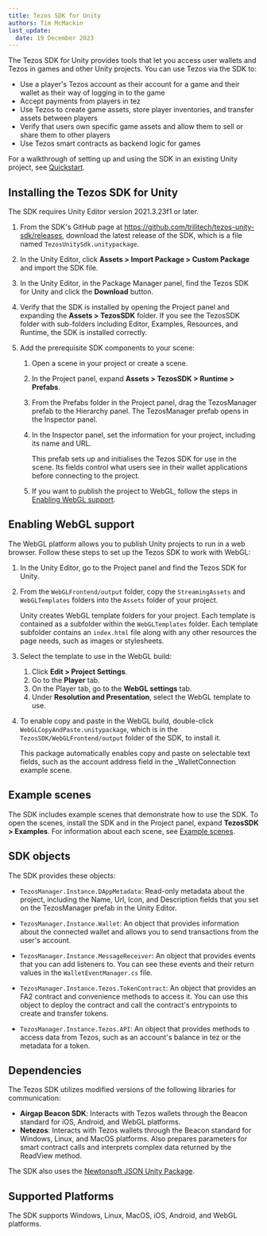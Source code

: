 ```yaml
---
title: Tezos SDK for Unity
authors: Tim McMackin
last_update:
  date: 19 December 2023
---
```


The Tezos SDK for Unity provides tools that let you access user wallets and Tezos in games and other Unity projects.
You can use Tezos via the SDK to:

- Use a player's Tezos account as their account for a game and their wallet as their way of logging in to the game
- Accept payments from players in tez
- Use Tezos to create game assets, store player inventories, and transfer assets between players
- Verify that users own specific game assets and allow them to sell or share them to other players
- Use Tezos smart contracts as backend logic for games

For a walkthrough of setting up and using the SDK in an existing Unity project, see [Quickstart](./unity/quickstart).

## Installing the Tezos SDK for Unity

The SDK requires Unity Editor version 2021.3.23f1 or later.

1. From the SDK's GitHub page at https://github.com/trilitech/tezos-unity-sdk/releases, download the latest release of the SDK, which is a file named `TezosUnitySdk.unitypackage`.
1. In the Unity Editor, click **Assets > Import Package > Custom Package** and import the SDK file.
1. In the Unity Editor, in the Package Manager panel, find the Tezos SDK for Unity and click the **Download** button.
1. Verify that the SDK is installed by opening the Project panel and expanding the **Assets > TezosSDK** folder.
If you see the TezosSDK folder with sub-folders including Editor, Examples, Resources, and Runtime, the SDK is installed correctly.
1. Add the prerequisite SDK components to your scene:

   1. Open a scene in your project or create a scene.
   1. In the Project panel, expand **Assets > TezosSDK > Runtime > Prefabs**.
   1. From the Prefabs folder in the Project panel, drag the TezosManager prefab to the Hierarchy panel.
   The TezosManager prefab opens in the Inspector panel.
   1. In the Inspector panel, set the information for your project, including its name and URL.

      This prefab sets up and initialises the Tezos SDK for use in the scene.
      Its fields control what users see in their wallet applications before connecting to the project.

   1. If you want to publish the project to WebGL, follow the steps in [Enabling WebGL support](#enabling-webgl-support).

## Enabling WebGL support

The WebGL platform allows you to publish Unity projects to run in a web browser.
Follow these steps to set up the Tezos SDK to work with WebGL:

1. In the Unity Editor, go to the Project panel and find the Tezos SDK for Unity.
1. From the `WebGLFrontend/output` folder, copy the `StreamingAssets` and `WebGLTemplates` folders into the `Assets` folder of your project.

   Unity creates WebGL template folders for your project.
   Each template is contained as a subfolder within the `WebGLTemplates` folder.
   Each template subfolder contains an `index.html` file along with any other resources the page needs, such as images or stylesheets.

1. Select the template to use in the WebGL build:

   1. Click **Edit > Project Settings**.
   1. Go to the **Player** tab.
   1. On the Player tab, go to the **WebGL settings** tab.
   1. Under **Resolution and Presentation**, select the WebGL template to use.

1. To enable copy and paste in the WebGL build, double-click `WebGLCopyAndPaste.unitypackage`, which is in the `TezosSDK/WebGLFrontend/output` folder of the SDK, to install it.

   This package automatically enables copy and paste on selectable text fields, such as the account address field in the _WalletConnection example scene.

## Example scenes

The SDK includes example scenes that demonstrate how to use the SDK.
To open the scenes, install the SDK and in the Project panel, expand **TezosSDK > Examples**.
For information about each scene, see [Example scenes](./unity/scenes).

## SDK objects

The SDK provides these objects:

- `TezosManager.Instance.DAppMetadata`: Read-only metadata about the project, including the Name, Url, Icon, and Description fields that you set on the TezosManager prefab in the Unity Editor.

- `TezosManager.Instance.Wallet`: An object that provides information about the connected wallet and allows you to send transactions from the user's account.

- `TezosManager.Instance.MessageReceiver`: An object that provides events that you can add listeners to.
You can see these events and their return values in the `WalletEventManager.cs` file.

- `TezosManager.Instance.Tezos.TokenContract`: An object that provides an FA2 contract and convenience methods to access it.
You can use this object to deploy the contract and call the contract's entrypoints to create and transfer tokens.

- `TezosManager.Instance.Tezos.API`: An object that provides methods to access data from Tezos, such as an account's balance in tez or the metadata for a token.

<!-- TODO: Link to complete reference for these objects -->

## Dependencies

The Tezos SDK utilizes modified versions of the following libraries for communication:

- **Airgap Beacon SDK**: Interacts with Tezos wallets through the Beacon standard for iOS, Android, and WebGL platforms.
- **Netezos**: Interacts with Tezos wallets through the Beacon standard for Windows, Linux, and MacOS platforms. Also prepares parameters for smart contract calls and interprets complex data returned by the ReadView method.

The SDK also uses the [Newtonsoft JSON Unity Package](https://docs.unity3d.com/Packages/com.unity.nuget.newtonsoft-json@3.2/manual/index.html).

## Supported Platforms

The SDK supports Windows, Linux, MacOS, iOS, Android, and WebGL platforms.
